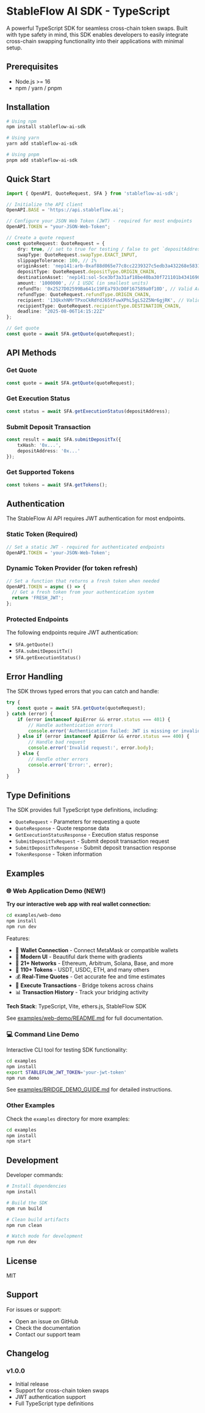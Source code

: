 # StableFlow AI SDK - TypeScript

A powerful TypeScript SDK for seamless cross-chain token swaps. Built with type safety in mind, this SDK enables developers to easily integrate cross-chain swapping functionality into their applications with minimal setup.

## Prerequisites

- Node.js >= 16
- npm / yarn / pnpm

## Installation

```bash
# Using npm
npm install stableflow-ai-sdk

# Using yarn
yarn add stableflow-ai-sdk

# Using pnpm
pnpm add stableflow-ai-sdk
```

## Quick Start

```typescript
import { OpenAPI, QuoteRequest, SFA } from 'stableflow-ai-sdk';

// Initialize the API client
OpenAPI.BASE = 'https://api.stableflow.ai';

// Configure your JSON Web Token (JWT) - required for most endpoints
OpenAPI.TOKEN = "your-JSON-Web-Token";

// Create a quote request
const quoteRequest: QuoteRequest = {
    dry: true, // set to true for testing / false to get `depositAddress` and execute swap
    swapType: QuoteRequest.swapType.EXACT_INPUT,
    slippageTolerance: 100, // 1%
    originAsset: 'nep141:arb-0xaf88d065e77c8cc2239327c5edb3a432268e5831.omft.near', // USDC on Arbitrum
    depositType: QuoteRequest.depositType.ORIGIN_CHAIN,
    destinationAsset: 'nep141:sol-5ce3bf3a31af18be40ba30f721101b4341690186.omft.near', // USDC on Solana
    amount: '1000000', // 1 USDC (in smallest units)
    refundTo: '0x2527D02599Ba641c19FEa793cD0F167589a0f10D', // Valid Arbitrum address
    refundType: QuoteRequest.refundType.ORIGIN_CHAIN, 
    recipient: '13QkxhNMrTPxoCkRdYdJ65tFuwXPhL5gLS2Z5Nr6gjRK', // Valid Solana Address
    recipientType: QuoteRequest.recipientType.DESTINATION_CHAIN,
    deadline: "2025-08-06T14:15:22Z"
};

// Get quote
const quote = await SFA.getQuote(quoteRequest);
```

## API Methods

### Get Quote

```typescript
const quote = await SFA.getQuote(quoteRequest);
```

### Get Execution Status

```typescript
const status = await SFA.getExecutionStatus(depositAddress);
```

### Submit Deposit Transaction

```typescript
const result = await SFA.submitDepositTx({
    txHash: '0x...',
    depositAddress: '0x...'
});
```

### Get Supported Tokens

```typescript
const tokens = await SFA.getTokens();
```

## Authentication

The StableFlow AI API requires JWT authentication for most endpoints.

### Static Token (Required)

```typescript
// Set a static JWT - required for authenticated endpoints
OpenAPI.TOKEN = 'your-JSON-Web-Token';
```

### Dynamic Token Provider (for token refresh)

```typescript
// Set a function that returns a fresh token when needed
OpenAPI.TOKEN = async () => {
  // Get a fresh token from your authentication system
  return 'FRESH_JWT';
};
```

### Protected Endpoints

The following endpoints require JWT authentication:
- `SFA.getQuote()`
- `SFA.submitDepositTx()`
- `SFA.getExecutionStatus()`

## Error Handling

The SDK throws typed errors that you can catch and handle:

```typescript
try {
    const quote = await SFA.getQuote(quoteRequest);
} catch (error) {
    if (error instanceof ApiError && error.status === 401) {
        // Handle authentication errors
        console.error('Authentication failed: JWT is missing or invalid');
    } else if (error instanceof ApiError && error.status === 400) {
        // Handle bad request
        console.error('Invalid request:', error.body);
    } else {
        // Handle other errors
        console.error('Error:', error);
    }
}
```

## Type Definitions

The SDK provides full TypeScript type definitions, including:

- `QuoteRequest` - Parameters for requesting a quote
- `QuoteResponse` - Quote response data
- `GetExecutionStatusResponse` - Execution status response
- `SubmitDepositTxRequest` - Submit deposit transaction request
- `SubmitDepositTxResponse` - Submit deposit transaction response
- `TokenResponse` - Token information

## Examples

### 🌐 Web Application Demo (NEW!)

**Try our interactive web app with real wallet connection:**

```bash
cd examples/web-demo
npm install
npm run dev
```

Features:
- 🔗 **Wallet Connection** - Connect MetaMask or compatible wallets
- 🎨 **Modern UI** - Beautiful dark theme with gradients
- 💱 **21+ Networks** - Ethereum, Arbitrum, Solana, Base, and more
- 💎 **110+ Tokens** - USDT, USDC, ETH, and many others
- 💰 **Real-Time Quotes** - Get accurate fee and time estimates
- 🚀 **Execute Transactions** - Bridge tokens across chains
- 📊 **Transaction History** - Track your bridging activity

**Tech Stack**: TypeScript, Vite, ethers.js, StableFlow SDK

See [examples/web-demo/README.md](examples/web-demo/README.md) for full documentation.

### 💻 Command Line Demo

Interactive CLI tool for testing SDK functionality:

```bash
cd examples
npm install
export STABLEFLOW_JWT_TOKEN='your-jwt-token'
npm run demo
```

See [examples/BRIDGE_DEMO_GUIDE.md](examples/BRIDGE_DEMO_GUIDE.md) for detailed instructions.

### Other Examples

Check the `examples` directory for more examples:

```bash
cd examples
npm install
npm start
```

## Development

Developer commands:

```bash
# Install dependencies
npm install

# Build the SDK
npm run build

# Clean build artifacts
npm run clean

# Watch mode for development
npm run dev
```

## License

MIT

## Support

For issues or support:

- Open an issue on GitHub
- Check the documentation
- Contact our support team

## Changelog

### v1.0.0
- Initial release
- Support for cross-chain token swaps
- JWT authentication support
- Full TypeScript type definitions


